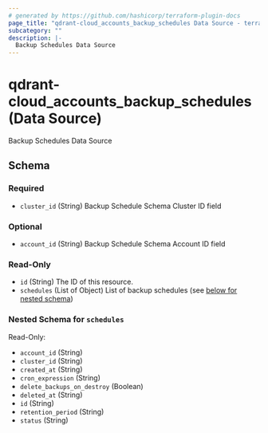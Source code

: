 ```yaml
---
# generated by https://github.com/hashicorp/terraform-plugin-docs
page_title: "qdrant-cloud_accounts_backup_schedules Data Source - terraform-provider-qdrant-cloud"
subcategory: ""
description: |-
  Backup Schedules Data Source
---
```


# qdrant-cloud_accounts_backup_schedules (Data Source)

Backup Schedules Data Source



<!-- schema generated by tfplugindocs -->
## Schema

### Required

- `cluster_id` (String) Backup Schedule Schema Cluster ID field

### Optional

- `account_id` (String) Backup Schedule Schema Account ID field

### Read-Only

- `id` (String) The ID of this resource.
- `schedules` (List of Object) List of backup schedules (see [below for nested schema](#nestedatt--schedules))

<a id="nestedatt--schedules"></a>
### Nested Schema for `schedules`

Read-Only:

- `account_id` (String)
- `cluster_id` (String)
- `created_at` (String)
- `cron_expression` (String)
- `delete_backups_on_destroy` (Boolean)
- `deleted_at` (String)
- `id` (String)
- `retention_period` (String)
- `status` (String)
